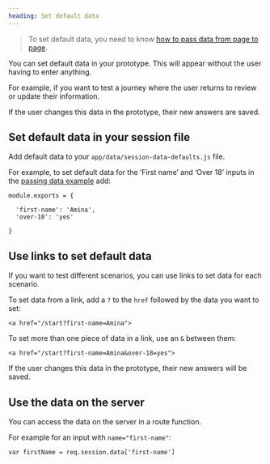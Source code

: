 ```yaml
---
heading: Set default data
---
```

>To set default data, you need to know [how to pass data from page to page](pass-data).

You can set default data in your prototype. This will appear without the user having to enter anything. 

For example, if you want to test a journey where the user returns to review or update their information.

If the user changes this data in the prototype, their new answers are saved.

## Set default data in your session file

Add default data to your `app/data/session-data-defaults.js` file.

For example, to set default data for the ‘First name’ and ‘Over 18’ inputs in the [passing data example](https://prototype-kit.service.gov.uk/docs/examples/pass-data/vehicle-registration) add:

```
module.exports = {

  'first-name': 'Amina',
  'over-18': 'yes'

}
```

## Use links to set default data

If you want to test different scenarios, you can use links to set data for each scenario.

To set data from a link, add a `?` to the `href` followed by the data you want to set:

```
<a href="/start?first-name=Amina">
```

To set more than one piece of data in a link, use an `&` between them:

```
<a href="/start?first-name=Amina&over-18=yes">
```

If the user changes this data in the prototype, their new answers will be saved.

## Use the data on the server

You can access the data on the server in a route function.

For example for an input with `name="first-name"`:

```
var firstName = req.session.data['first-name']
```


